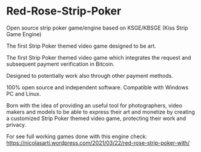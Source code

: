 # Red-Rose-Strip-Poker
Open source strip poker game/engine based on KSGE/KBSGE (Kiss Strip Game Engine)

The first Strip Poker themed video game designed to be art.

The first Strip Poker themed video game which integrates the request and subsequent payment verification in Bitcoin.

Designed to potentially work also through other payment methods.

100% open source and independent software. Compatible with Windows PC and Linux.

Born with the idea of providing an useful tool for photographers, video makers and models to be able to express their art and monetize by creating a customized Strip Poker themed video game, protecting their work and privacy.

For see full working games done with this engine check:
https://nicolasarti.wordpress.com/2021/03/22/red-rose-strip-poker-with/
